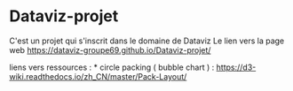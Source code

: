 # Dataviz-projet
C'est un projet qui s'inscrit dans le domaine de Dataviz
Le lien vers la page web  https://dataviz-groupe69.github.io/Dataviz-projet/

liens vers ressources :
    * circle packing ( bubble chart ) : https://d3-wiki.readthedocs.io/zh_CN/master/Pack-Layout/